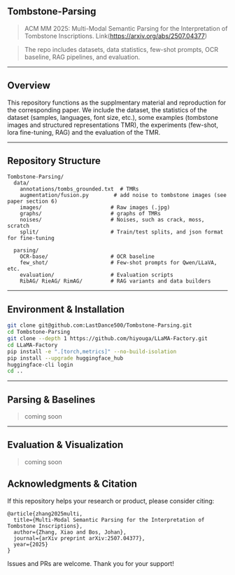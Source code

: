 ## Tombstone-Parsing

> ACM MM 2025: Multi-Modal Semantic Parsing for the Interpretation of Tombstone Inscriptions. Link(https://arxiv.org/abs/2507.04377)

> The repo includes datasets, data statistics, few-shot prompts, OCR baseline, RAG pipelines, and evaluation.

---

## Overview

This repository functions as the supplmentary material and reproduction for the corresponding paper. We include the dataset, the statistics of the dataset (samples, languages, font size, etc.), some examples (tombstone images and structured representations TMR), the experiments (few-shot, lora fine-tuning, RAG) and the evaluation of the TMR.

---

## Repository Structure

```text
Tombstone-Parsing/
  data/
    annotations/tombs_grounded.txt  # TMRs
    augmentation/fusion.py        # add noise to tombstone images (see paper section 6)
    images/                      # Raw images (.jpg)
    graphs/                      # graphs of TMRs
    noises/                      # Noises, such as crack, moss, scratch
    split/                       # Train/test splits, and json format for fine-tuning

  parsing/
    OCR-base/                    # OCR baseline
    few_shot/                    # Few-shot prompts for Qwen/LLaVA, etc.
    evaluation/                  # Evaluation scripts
    RibAG/ RieAG/ RimAG/         # RAG variants and data builders
```

---

## Environment & Installation


```bash
git clone git@github.com:LastDance500/Tombstone-Parsing.git
cd Tombstone-Parsing
git clone --depth 1 https://github.com/hiyouga/LLaMA-Factory.git
cd LLaMA-Factory
pip install -e ".[torch,metrics]" --no-build-isolation
pip install --upgrade huggingface_hub
huggingface-cli login
cd ..
```


---


## Parsing & Baselines

> coming soon

---

## Evaluation & Visualization

> coming soon


## Acknowledgments & Citation

If this repository helps your research or product, please consider citing:

```text
@article{zhang2025multi,
  title={Multi-Modal Semantic Parsing for the Interpretation of Tombstone Inscriptions},
  author={Zhang, Xiao and Bos, Johan},
  journal={arXiv preprint arXiv:2507.04377},
  year={2025}
}
```

Issues and PRs are welcome. Thank you for your support!


